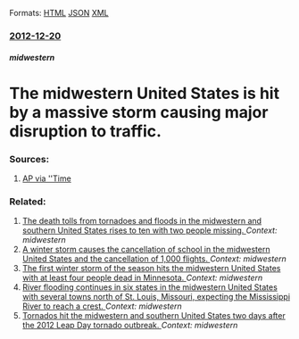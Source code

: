 
Formats: [HTML](/news/2012/12/20/the-midwestern-united-states-is-hit-by-a-massive-storm-causing-major-disruption-to-traffic.html)  [JSON](/news/2012/12/20/the-midwestern-united-states-is-hit-by-a-massive-storm-causing-major-disruption-to-traffic.json)  [XML](/news/2012/12/20/the-midwestern-united-states-is-hit-by-a-massive-storm-causing-major-disruption-to-traffic.xml)  

### [2012-12-20](/news/2012/12/20/index.md)

##### midwestern
# The midwestern United States is hit by a massive storm causing major disruption to traffic. 




### Sources:

1. [AP via ''Time](http://nation.time.com/2012/12/20/midwest-hit-by-its-first-major-snowstorm-of-season/)

### Related:

1. [The death tolls from tornadoes and floods in the midwestern and southern United States rises to ten with two people missing. ](/news/2017/04/30/the-death-tolls-from-tornadoes-and-floods-in-the-midwestern-and-southern-united-states-rises-to-ten-with-two-people-missing.md) _Context: midwestern_
2. [A winter storm causes the cancellation of school in the midwestern United States and the cancellation of 1,000 flights. ](/news/2015/02/2/a-winter-storm-causes-the-cancellation-of-school-in-the-midwestern-united-states-and-the-cancellation-of-1-000-flights.md) _Context: midwestern_
3. [The first winter storm of the season hits the midwestern United States with at least four people dead in Minnesota. ](/news/2014/11/11/the-first-winter-storm-of-the-season-hits-the-midwestern-united-states-with-at-least-four-people-dead-in-minnesota.md) _Context: midwestern_
4. [River flooding continues in six states in the midwestern United States with several towns north of St. Louis, Missouri, expecting the Mississippi River to reach a crest. ](/news/2013/04/21/river-flooding-continues-in-six-states-in-the-midwestern-united-states-with-several-towns-north-of-st-louis-missouri-expecting-the-missis.md) _Context: midwestern_
5. [Tornados hit the midwestern and southern United States two days after the 2012 Leap Day tornado outbreak. ](/news/2012/03/2/tornados-hit-the-midwestern-and-southern-united-states-two-days-after-the-2012-leap-day-tornado-outbreak.md) _Context: midwestern_
